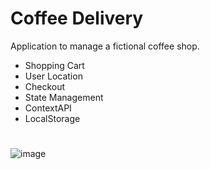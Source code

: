# Coffee Delivery

Application to manage a fictional coffee shop.

* Shopping Cart
* User Location
* Checkout
* State Management
* ContextAPI
* LocalStorage 
#
![image](https://github.com/lucasdebeterco/coffee-delivery/assets/49600131/a0d804f4-abe4-4055-9dd6-d0594b3b4a6e)
